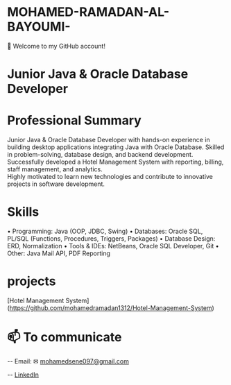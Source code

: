 # MOHAMED-RAMADAN-AL-BAYOUMI-
👋 Welcome to my GitHub account!
  # Junior Java & Oracle Database Developer 
  
  #    Professional Summary 
Junior Java & Oracle Database Developer with hands-on experience in building desktop applications 
integrating Java with Oracle Database. Skilled in problem-solving, database design, and backend development.  
Successfully developed a Hotel Management System with reporting, billing, staff management, and analytics.  
Highly motivated to learn new technologies and contribute to innovative projects in software development.


#  Skills 
• Programming: Java (OOP, JDBC, Swing) 
• Databases: Oracle SQL, PL/SQL (Functions, Procedures, Triggers, Packages) 
• Database Design: ERD, Normalization 
• Tools & IDEs: NetBeans, Oracle SQL Developer, Git 
• Other: Java Mail API, PDF Reporting


# projects
[Hotel Management System] (https://github.com/mohamedramadan1312/Hotel-Management-System)


# 📫 To communicate
   -- Email: ✉ mohamedsene097@gmail.com 

   -- [LinkedIn](https://www.linkedin.com/in/mohamed-ramadan-mral)
